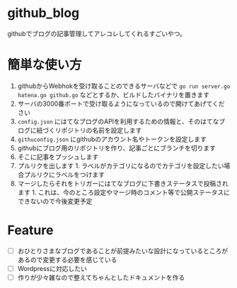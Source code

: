 # github_blog
githubでブログの記事管理してアレコレしてくれるすごいやつ。

# 簡単な使い方

  1. githubからWebhokを受け取ることのできるサーバなどで `go run server.go hatena.go github.go` などとするか、ビルドしたバイナリを置きます
  1. サーバの3000番ポートで受け取るようになっているので開けてあげてください
  1. `config.json` にはてなブログのAPIを利用するための情報と、そのはてなブログに紐づくリポジトリの名前を設定します
  1. `githuconfig.json` にgithubのアカウント名やトークンを設定します
  1. githubにブログ用のリポジトリを作り、記事ごとにブランチを切ります
  1. そこに記事をプッシュします
  1. プルリクを出します
    1. ラベルがカテゴリになるのでカテゴリを設定したい場合プルリクにラベルをつけます
  1. マージしたらそれをトリガーにはてなブログに下書きステータスで投稿されます
    1. これは、今のところ設定やマージ時のコメント等で公開ステータスにできないので今後変更予定


# Feature

 - [ ] おひとりさまなブログであることが前提みたいな設計になっているところがあるので変更する必要を感じている
 - [ ] Wordpressに対応したい
 - [ ] 作りが少々雑なので整えてちゃんとしたドキュメントを作る
